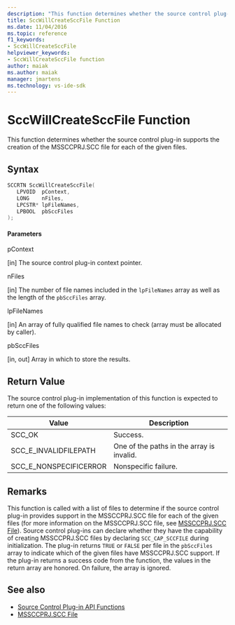 ```yaml
---
description: "This function determines whether the source control plug-in supports the creation of the MSSCCPRJ.SCC file for each of the given files."
title: SccWillCreateSccFile Function
ms.date: 11/04/2016
ms.topic: reference
f1_keywords:
- SccWillCreateSccFile
helpviewer_keywords:
- SccWillCreateSccFile function
author: maiak
ms.author: maiak
manager: jmartens
ms.technology: vs-ide-sdk
---
```

# SccWillCreateSccFile Function

This function determines whether the source control plug-in supports the creation of the MSSCCPRJ.SCC file for each of the given files.

## Syntax

```cpp
SCCRTN SccWillCreateSccFile(
   LPVOID  pContext,
   LONG    nFiles,
   LPCSTR* lpFileNames,
   LPBOOL  pbSccFiles
);
```

#### Parameters
 pContext

[in] The source control plug-in context pointer.

 nFiles

[in] The number of file names included in the `lpFileNames` array as well as the length of the `pbSccFiles` array.

 lpFileNames

[in] An array of fully qualified file names to check (array must be allocated by caller).

 pbSccFiles

[in, out] Array in which to store the results.

## Return Value
 The source control plug-in implementation of this function is expected to return one of the following values:

|Value|Description|
|-----------|-----------------|
|SCC_OK|Success.|
|SCC_E_INVALIDFILEPATH|One of the paths in the array is invalid.|
|SCC_E_NONSPECIFICERROR|Nonspecific failure.|

## Remarks
 This function is called with a list of files to determine if the source control plug-in provides support in the MSSCCPRJ.SCC file for each of the given files (for more information on the MSSCCPRJ.SCC file, see [MSSCCPRJ.SCC File](../extensibility/mssccprj-scc-file.md)). Source control plug-ins can declare whether they have the capability of creating MSSCCPRJ.SCC files by declaring `SCC_CAP_SCCFILE` during initialization. The plug-in returns `TRUE` or `FALSE` per file in the `pbSccFiles` array to indicate which of the given files have MSSCCPRJ.SCC support. If the plug-in returns a success code from the function, the values in the return array are honored. On failure, the array is ignored.

## See also
- [Source Control Plug-in API Functions](../extensibility/source-control-plug-in-api-functions.md)
- [MSSCCPRJ.SCC File](../extensibility/mssccprj-scc-file.md)

